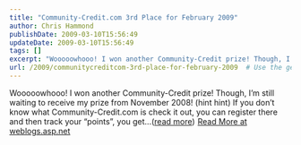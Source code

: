 ```yaml
---
title: "Community-Credit.com 3rd Place for February 2009"
author: Chris Hammond
publishDate: 2009-03-10T15:56:49
updateDate: 2009-03-10T15:56:49
tags: []
excerpt: "Wooooowhooo! I won another Community-Credit prize! Though, I’m still waiting to receive my prize from November 2008! (hint hint) If you don’t know what Community-Credit.com is check it out, you can register there and then track your “points”, you get...(read more)"
url: /2009/communitycreditcom-3rd-place-for-february-2009  # Use the generated URL with year
---
```

Wooooowhooo! I won another Community-Credit prize! Though, I’m still waiting to receive my prize from November 2008! (hint hint) If you don’t know what Community-Credit.com is check it out, you can register there and then track your “points”, you get...(<a href="https://weblogs.asp.net/christoc/archive/2009/03/10/community-credit-com-3rd-place-for-february-2009.aspx">read more</a>)<img src="https://weblogs.asp.net/aggbug.aspx?PostID=6952622" width="1" height="1"> <a href="https://weblogs.asp.net/christoc/archive/2009/03/10/community-credit-com-3rd-place-for-february-2009.aspx">Read More at weblogs.asp.net</a>
